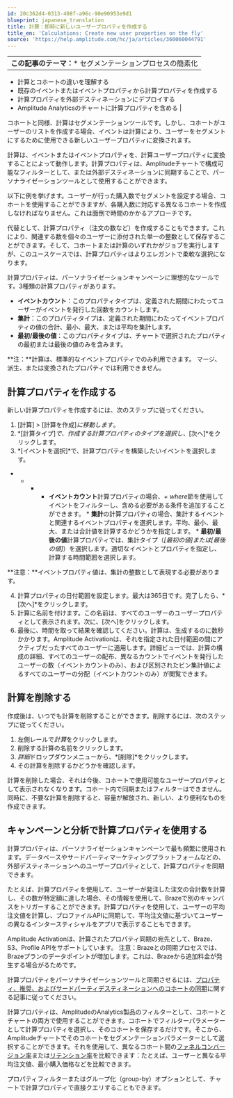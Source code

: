 ```yaml
---
id: 20c362d4-0313-408f-a96c-90e90953e9d1
blueprint: japanese_translation
title: 計算：即時に新しいユーザープロパティを作成する
title_en: 'Calculations: Create new user properties on the fly'
source: 'https://help.amplitude.com/hc/ja/articles/360060044791'
---
```

|  |
| --- |
| **この記事のテーマ：*** セグメンテーションプロセスの簡素化
* 計算とコホートの違いを理解する
* 既存のイベントまたはイベントプロパティから計算プロパティを作成する
* 計算プロパティを外部デスティネーションにデプロイする
* Amplitude Analyticsのチャートに計算プロパティを含める
 |

コホートと同様、計算はセグメンテーションツールです。しかし、コホートがユーザーのリストを作成する場合、イベントは計算により、ユーザーをセグメントにするために使用できる新しいユーザープロパティに変換されます。

計算は、イベントまたはイベントプロパティを、計算ユーザープロパティに変換することによって動作します。計算プロパティは、Amplitudeチャートで構成可能なフィルターとして、または外部デスティネーションに同期することで、パーソナライゼーションツールとして使用することができます。

以下に例を挙げます。ユーザーが行った購入数でセグメントを設定する場合、コホートを使用することができますが、各購入数に対応する異なるコホートを作成しなければなりません。これは面倒で時間のかかるアプローチです。

代替として、計算プロパティ（注文の数など）を作成することもできます。これにより、関連する数を個々のユーザーに添付された単一の整数として保存することができます。そして、コホートまたは計算のいずれかがジョブを実行しますが、このユースケースでは、計算プロパティはよりエレガントで柔軟な選択になります。

計算プロパティは、パーソナライゼーションキャンペーンに理想的なツールです。3種類の計算プロパティがあります。

* **イベントカウント**：このプロパティタイプは、定義された期間にわたってユーザーがイベントを発行した回数をカウントします。
* **集計**：このプロパティタイプは、定義された期間にわたってイベントプロパティの値の合計、最小、最大、または平均を集計します。
* **最初/最後の値**：このプロパティタイプは、チャートで選択されたプロパティの最初または最後の値のみを含みます。

**注：**計算は、標準的なイベントプロパティでのみ利用できます。 マージ、派生、または変換されたプロパティでは利用できません。

## 計算プロパティを作成する

新しい計算プロパティを作成するには、次のステップに従ってください。

1. [計算] > [計算を作成]*に移動します*。
2. *[計算タイプ]*で、作成する計算プロパティのタイプを選択し、*[次へ]*をクリックします。
3. *[イベントを選択]*で、計算プロパティを構築したいイベントを選択します。

* * * * **イベントカウント**計算プロパティの場合、*+ where*節を使用してイベントをフィルターし、含める必要がある条件を追加することができます。
				* **集計**の計算プロパティの場合、集計するイベントと関連するイベントプロパティを選択します。平均、最小、最大、または合計値を計算するかどうかを指定します。
				* **最初/最後の値**計算プロパティでは、集計タイプ（*[最初の値]*または*[最後の値]*）を選択します。適切なイベントとプロパティを指定し、計算する時間範囲を選択します。

**注意：**イベントプロパティ値は、集計の整数として表現する必要があります。

4. 計算プロパティの日付範囲を設定します。最大は365日です。完了したら、*[次へ]*をクリックします。
5. 計算に名前を付けます。この名前は、すべてのユーザーのユーザープロパティとして表示されます。次に、[次へ]をクリックします。
6. 最後に、時間を取って結果を確認してください。計算は、生成するのに数秒かかります。Amplitude Activationは、それを指定された日付範囲の間にアクティブだったすべてのユーザーに適用します。詳細ビューでは、計算の構成の詳細、すべてのユーザーの配布、異なるカウントでイベントを発行したユーザーの数（イベントカウントのみ）、および区別されたビン集計値によるすべてのユーザーの分配（イベントカウントのみ）が閲覧できます。

## 計算を削除する

作成後は、いつでも計算を削除することができます。削除するには、次のステップに従ってください。

1. 左側レールで*計算*をクリックします。
2. 削除する計算の名前をクリックします。
3. *詳細*ドロップダウンメニューから、*[削除]*をクリックします。
4. その計算を削除するかどうかを確認します。

計算を削除した場合、それは今後、コホートで使用可能なユーザープロパティとして表示されなくなります。コホート内で同期またはフィルターはできません。同時に、不要な計算を削除すると、容量が解放され、新しい、より便利なものを作成できます。

## キャンペーンと分析で計算プロパティを使用する

計算プロパティは、パーソナライゼーションキャンペーンで最も頻繁に使用されます。データベースやサードパーティマーケティングプラットフォームなどの、外部デスティネーションへのユーザープロパティとして、計算プロパティを同期できます。

たとえば、計算プロパティを使用して、ユーザーが発注した注文の合計数を計算し、その数が特定額に達した場合、その情報を使用して、Brazeで別のキャンバスをトリガーすることができます。計算プロパティを使用して、ユーザーの平均注文値を計算し、プロファイルAPIに同期して、平均注文値に基づいてユーザーの異なるインタースティシャルをアプリで表示することもできます。

Amplitude Activationは、計算されたプロパティ同期の宛先として、Braze、S3、Profile APIをサポートしています。 注意：Brazeとの同期プロセスでは、Brazeプランのデータポイントが増加します。これは、Brazeから追加料金が発生する場合がるためです。

計算プロパティをパーソナライゼーションツールと同期させるには、[プロパティ、推奨、およびサードパーティデスティネーションへのコホートの同期](https://help.amplitude.com/hc/en-us/articles/360060055531)に関する記事に従ってください。

計算プロパティは、AmplitudeのAnalytics製品のフィルターとして、コホートとチャートの両方で使用することができます。コホートでフィルターパラメーターとして計算プロパティを選択し、そのコホートを保存するだけです。そこから、Amplitudeチャートでそのコホートをセグメンテーションパラメーターとして選択することができます。それを使用して、異なるコホート間の[ファネルコンバージョン率](https://help.amplitude.com/hc/en-us/articles/360039976531)または[リテンション率](/docs/analytics/charts/retention-analysis/retention-analysis-build)を比較できます：たとえば、ユーザーと異なる平均注文値、最小購入価格などを比較できます。

プロパティフィルターまたはグループ化（group-by）オプションとして、チャートで計算プロパティで直接クエリすることもできます。

